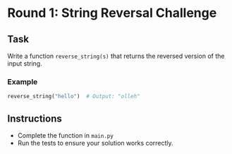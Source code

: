 # Round 1: String Reversal Challenge

## Task
Write a function `reverse_string(s)` that returns the reversed version of the input string.

### Example
```python
reverse_string("hello")  # Output: "olleh"
```

## Instructions
- Complete the function in `main.py`
- Run the tests to ensure your solution works correctly.
